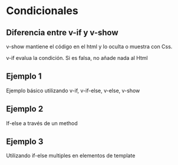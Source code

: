 
# Condicionales
## Diferencia entre v-if y v-show
v-show mantiene el código en el html y lo oculta o muestra con Css.

v-if evalua la condición. Si es falsa, no añade nada al Html

## Ejemplo 1 
Ejemplo básico utilizando v-if, v-if-else, v-else, v-show

## Ejemplo 2 
If-else a través de un method

## Ejemplo 3
Utilizando if-else multiples en elementos de template


